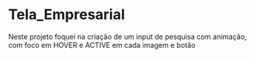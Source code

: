 # Tela_Empresarial

Neste projeto foquei na criação de um input de pesquisa com animação, com foco em HOVER e ACTIVE em cada imagem e botão
